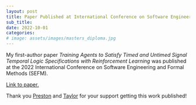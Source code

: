 ```yaml
---
layout: post
title: Paper Published at International Conference on Software Engineering and Formal Methods
sub_title: 
date: 2022-10-01
categories:
# image: assets/images/masters_diploma.jpg
---
```


My first-author paper _Training Agents to Satisfy Timed and Untimed Signal Temporal Logic Specifications with Reinforcement Learning_ was published at the 2022 International Conference on Software Engineering and Formal Methods (SEFM). 

[Link to paper.](https://link.springer.com/chapter/10.1007/978-3-031-17108-6_12)

Thank you [Preston](https://www.linkedin.com/in/prestonrobinette/) and [Taylor](http://www.taylortjohnson.com) for your support getting this work published!